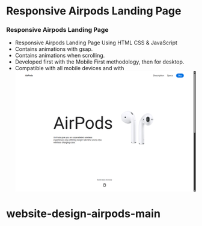 # Responsive Airpods Landing Page
### Responsive Airpods Landing Page

- Responsive Airpods Landing Page Using HTML CSS & JavaScript
- Contains animations with gsap.
- Contains animations when scrolling.
- Developed first with the Mobile First methodology, then for desktop.
- Compatible with all mobile devices and with![preview img](/preview.png)
# website-design-airpods-main
